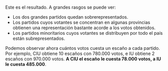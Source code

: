 Este es el resultado. A grandes rasgos se puede ver:

- Los dos grandes partidos quedan sobrerepresentados.
- Los partidos cuyos votantes se concentran en algunas provincias obtienen una representación bastante acorde a los votos obtenidos. 
- Los partidos minoritarios cuyos votantes se distribuyen por todo el país están subrepresentados.

Podemos observar ahora cuántos votos cuesta un escaño a cada partido. Por ejemplo, CIU obtiene 10 escaños con 780.000 votos, e IU obtiene 2 escaños con 970.000 votos. **A CIU el escaño le cuesta 78.000 votos, a IU le cuesta 485.000**. 
